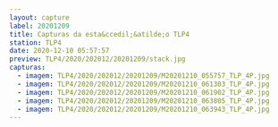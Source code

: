 ```yaml
---
layout: capture
label: 20201209
title: Capturas da esta&ccedil;&atilde;o TLP4
station: TLP4
date: 2020-12-10 05:57:57
preview: TLP4/2020/202012/20201209/stack.jpg
capturas:
  - imagem: TLP4/2020/202012/20201209/M20201210_055757_TLP_4P.jpg
  - imagem: TLP4/2020/202012/20201209/M20201210_061303_TLP_4P.jpg
  - imagem: TLP4/2020/202012/20201209/M20201210_061902_TLP_4P.jpg
  - imagem: TLP4/2020/202012/20201209/M20201210_063805_TLP_4P.jpg
  - imagem: TLP4/2020/202012/20201209/M20201210_063943_TLP_4P.jpg
---
```

